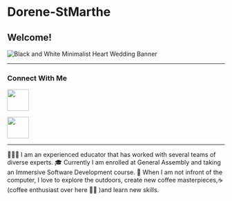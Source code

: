 # Dorene-StMarthe

<h2>Welcome!</h2>


![Black and White Minimalist Heart Wedding Banner](https://user-images.githubusercontent.com/57598320/175186660-1a4a8e6a-7d2e-42b3-85ef-e452c51c75a8.gif)

<hr>

<h3>Connect With Me</h3>

<a href="https://www.youtube.com/c/DoreneCodes" target="blank"><img align= "center" src ="https://img.icons8.com/color/344/youtube-play.png" height = 50 /></a>

<a href="[https://www.youtube.com/c/DoreneCodes](https://www.linkedin.com/in/dorenestmarthe/)" target="blank"><img align="center" src="https://img.icons8.com/color/344/linkedin.png" height = 50 /></a>
<hr>

👩🏽‍🏫 I am an experienced educator that has worked with several teams of diverse experts.
🎓 Currently I am enrolled at General Assembly and taking an Immersive Software Development course.
🌱 When I am not infront of the computer, I love to explore the outdoors, create new coffee masterpieces,☕
(coffee enthusiast over here 👋🏾 )and learn new skills.


